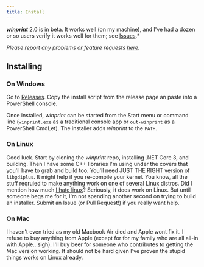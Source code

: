 ```yaml
---
title: Install
---
```

***winprint*** 2.0 is in beta. It works well (on my machine), and I've had a dozen or so users verify it works well for them; see [Issues](https://github.com/tig/winprint/issues).*

*Please report any problems or feature requests [here](https://github.com/tig/winprint/issues).*

## Installing

### On Windows

Go to [Releases](https://github.com/tig/winprint/releases). Copy the install script from the release page an paste into a PowerShell console. 

Once installed, *winprint* can be started from the Start menu or command line (`winprint.exe` as a traditional console app or `out-winprint` as a PowerShell CmdLet). The installer adds *winprint* to the `PATH`.

### On Linux

Good luck. Start by cloning the *winprint* repo, installing .NET Core 3, and building. Then I have some C++ libraries I'm using under the covers that you'll have to grab and build too. You'll need JUST THE RIGHT version of `libgdiplus`. It might help if you re-compile your kernel. You know, all the stuff reqruied to make anything work on one of several Linux distros. Did I mention how much [I hate linux](https://ceklog.kindel.com/2011/10/21/i-sincerely-tried-but-i-still-hate-linux/)? Seriously, it does work on Linux. But until someone begs me for it, I'm not spending another second on trying to build an installer. Submit an Issue (or Pull Request!) if you really want help.

### On Mac

I haven't even tried as my old Macbook Air died and Apple wont fix it. I refuse to buy anything from Apple (except for for my family who are all all-in with Apple...sigh). I'll buy beer for someone who contributes to getting the Mac version working. It should not be hard given I've proven the stupid things works on Linux already.
